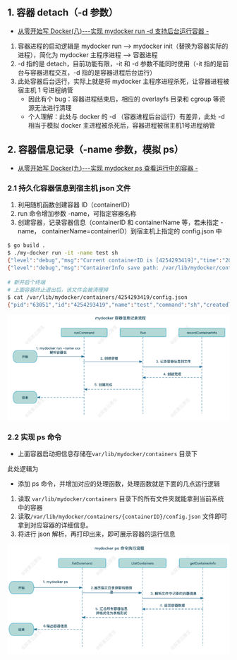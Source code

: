 ## 1. 容器 detach（-d 参数）

- [从零开始写 Docker(八)---实现 mydocker run -d 支持后台运行容器 -](https://www.lixueduan.com/posts/docker/mydocker/08-mydocker-run-d/)

1. 容器进程的启动逻辑是  mydocker run --> mydocker init（替换为容器实际的进程），简化为 mydocker 主程序进程 --> 容器进程
2. -d 指的是 detach，目前功能有限，-it 和 -d 参数不能同时使用（-it 指的是前台与容器进程交互，-d 指的是容器进程后台运行）
3. 此处容器后台运行，实际上就是将 mydocker 主程序进程杀死，让容器进程被宿主机 1 号进程纳管
   - 因此有个 bug：容器进程结束后，相应的 overlayfs 目录和 cgroup 等资源无法进行清理
   - 个人理解：此处与 docker 的 -d （容器进程后台运行）有差异，此处 -d 相当于模拟 docker 主进程被杀死后，容器进程被宿主机1号进程纳管

## 2. 容器信息记录（-name 参数，模拟 ps）

- [从零开始写 Docker(九)---实现 mydocker ps 查看运行中的容器 -](https://www.lixueduan.com/posts/docker/mydocker/09-mydocker-ps/)

### 2.1 持久化容器信息到宿主机 json 文件

1. 利用随机函数创建容器 ID（containerID）
2. run 命令增加参数 -name，可指定容器名称
3. 创建容器，记录容器信息（containerID 和 containerName 等，若未指定 -name， containerName=containerID）到宿主机上指定的 config.json 中

``` sh
$ go build .
$ ./my-docker run -it -name test sh
{"level":"debug","msg":"Current containerID is [4254293419]","time":"2025-02-28T15:09:22+08:00"}
{"level":"debug","msg":"ContainerInfo save path: /var/lib/mydocker/containers/4254293419/config.json","time":"2025-02-28T15:09:22+08:00"}

# 新开启个终端
# 上面容器终止退出后，该文件会被清理掉
$ cat /var/lib/mydocker/containers/4254293419/config.json
{"pid":"63051","id":"4254293419","name":"test","command":"sh","createdTime":"2025-02-28 15:09:22","status":"running"}
```

![持久化容器信息](imgs/3-容器操作进阶/持久化容器信息.png)

### 2.2 实现 ps 命令

- 上面容器启动把信息存储在`var/lib/mydocker/containers` 目录下

此处逻辑为

- 添加 ps 命令，并增加对应的处理函数，处理函数就是下面的几点运行逻辑

1. 读取 `var/lib/mydocker/containers` 目录下的所有文件夹就能拿到当前系统中的容器
2. 读取`/var/lib/mydocker/containers/{containerID}/config.json` 文件即可拿到对应容器的详细信息。
3. 将进行 json 解析，再打印出来，即可展示容器的运行信息

![ps展示容器信息](imgs/3-容器操作进阶/ps展示容器信息.png)